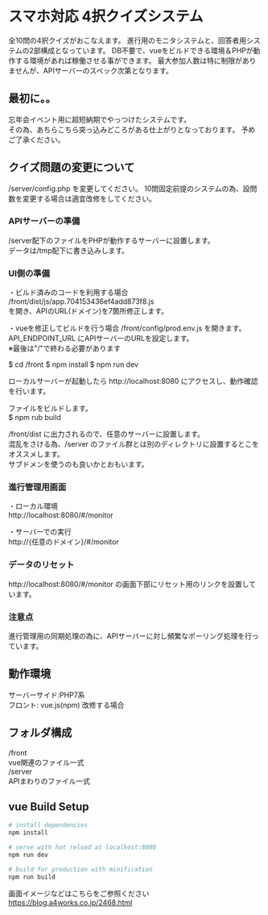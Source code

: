 # スマホ対応 4択クイズシステム

全10問の4択クイズがおこなえます。
進行用のモニタシステムと、回答者用システムの2部構成となっています。
DB不要で、vueをビルドできる環境＆PHPが動作する環境があれば稼働させる事ができます。
最大参加人数は特に制限がありませんが、APIサーバーのスペック次第となります。

## 最初に。。
忘年会イベント用に超短納期でやっつけたシステムです。  
その為、あちらこちら突っ込みどころがある仕上がりとなっております。
予めご了承ください。

## クイズ問題の変更について
/server/config.php を変更してください。
10問固定前提のシステムの為、設問数を変更する場合は適宜改修をしてください。

### APIサーバーの準備
/server配下のファイルをPHPが動作するサーバーに設置します。  
データは/tmp配下に書き込みします。

### UI側の準備
・ビルド済みのコードを利用する場合  
/front/dist/js/app.704153436ef4add873f8.js  
を開き、APIのURL(ドメイン)を7箇所修正します。

・vueを修正してビルドを行う場合
/front/config/prod.env.js を開きます。
API_ENDPOINT_URL にAPIサーバーのURLを設定します。  
※最後は"/"で終わる必要があります

$ cd /front
$ npm install
$ npm run dev

ローカルサーバーが起動したら
http://localhost:8080 にアクセスし、動作確認を行います。

ファイルをビルドします。  
$ npm rub build

/front/dist に出力されるので、任意のサーバーに設置します。  
混乱をさける為、/server のファイル群とは別のディレクトリに設置するとこをオススメします。  
サブドメンを使うのも良いかとおもいます。

### 進行管理用画面
・ローカル環境  
http://localhost:8080/#/monitor  

・サーバーでの実行  
http://{任意のドメイン}/#/monitor

### データのリセット
http://localhost:8080/#/monitor の画面下部にリセット用のリンクを設置しています。

### 注意点
進行管理用の同期処理の為に、APIサーバーに対し頻繁なポーリング処理を行っています。

## 動作環境
サーバーサイド:PHP7系  
フロント: vue.js(npm) 改修する場合

## フォルダ構成
/front  
  vue関連のファイル一式  
/server  
  APIまわりのファイル一式  

## vue Build Setup

``` bash
# install dependencies
npm install

# serve with hot reload at localhost:8080
npm run dev

# build for production with minification
npm run build

```

画面イメージなどはこちらをご参照ください  
https://blog.a4works.co.jp/2468.html
